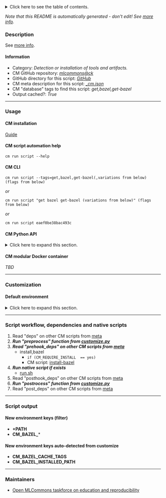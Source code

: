 <details>
<summary>Click here to see the table of contents.</summary>

* [Description](#description)
* [Information](#information)
* [Usage](#usage)
  * [ CM installation](#cm-installation)
  * [ CM script automation help](#cm-script-automation-help)
  * [ CM CLI](#cm-cli)
  * [ CM Python API](#cm-python-api)
  * [ CM modular Docker container](#cm-modular-docker-container)
* [Customization](#customization)
  * [ Default environment](#default-environment)
* [Script workflow, dependencies and native scripts](#script-workflow-dependencies-and-native-scripts)
* [Script output](#script-output)
* [New environment keys (filter)](#new-environment-keys-(filter))
* [New environment keys auto-detected from customize](#new-environment-keys-auto-detected-from-customize)
* [Maintainers](#maintainers)

</details>

*Note that this README is automatically generated - don't edit! See [more info](README-extra.md).*

### Description


See [more info](README-extra.md).

#### Information

* Category: *Detection or installation of tools and artifacts.*
* CM GitHub repository: *[mlcommons@ck](https://github.com/mlcommons/ck/tree/master/cm-mlops)*
* GitHub directory for this script: *[GitHub](https://github.com/mlcommons/ck/tree/master/cm-mlops/script/get-bazel)*
* CM meta description for this script: *[_cm.json](_cm.json)*
* CM "database" tags to find this script: *get,bazel,get-bazel*
* Output cached?: *True*
___
### Usage

#### CM installation
[Guide](https://github.com/mlcommons/ck/blob/master/docs/installation.md)

#### CM script automation help
```cm run script --help```

#### CM CLI
`cm run script --tags=get,bazel,get-bazel(,variations from below) (flags from below)`

*or*

`cm run script "get bazel get-bazel (variations from below)" (flags from below)`

*or*

`cm run script eaef0be38bac493c`

#### CM Python API

<details>
<summary>Click here to expand this section.</summary>

```python

import cmind

r = cmind.access({'action':'run'
                  'automation':'script',
                  'tags':'get,bazel,get-bazel'
                  'out':'con',
                  ...
                  (other input keys for this script)
                  ...
                 })

if r['return']>0:
    print (r['error'])

```

</details>

#### CM modular Docker container
*TBD*
___
### Customization

#### Default environment

<details>
<summary>Click here to expand this section.</summary>

These keys can be updated via --env.KEY=VALUE or "env" dictionary in @input.json or using script flags.


</details>

___
### Script workflow, dependencies and native scripts

  1. Read "deps" on other CM scripts from [meta](https://github.com/mlcommons/ck/tree/master/cm-mlops/script/get-bazel/_cm.json)
  1. ***Run "preprocess" function from [customize.py](https://github.com/mlcommons/ck/tree/master/cm-mlops/script/get-bazel/customize.py)***
  1. ***Read "prehook_deps" on other CM scripts from [meta](https://github.com/mlcommons/ck/tree/master/cm-mlops/script/get-bazel/_cm.json)***
     * install,bazel
       * `if (CM_REQUIRE_INSTALL  == yes)`
       - CM script: [install-bazel](https://github.com/mlcommons/ck/tree/master/cm-mlops/script/install-bazel)
  1. ***Run native script if exists***
     * [run.sh](https://github.com/mlcommons/ck/tree/master/cm-mlops/script/get-bazel/run.sh)
  1. Read "posthook_deps" on other CM scripts from [meta](https://github.com/mlcommons/ck/tree/master/cm-mlops/script/get-bazel/_cm.json)
  1. ***Run "postrocess" function from [customize.py](https://github.com/mlcommons/ck/tree/master/cm-mlops/script/get-bazel/customize.py)***
  1. Read "post_deps" on other CM scripts from [meta](https://github.com/mlcommons/ck/tree/master/cm-mlops/script/get-bazel/_cm.json)
___
### Script output
#### New environment keys (filter)

* **+PATH**
* **CM_BAZEL_***
#### New environment keys auto-detected from customize

* **CM_BAZEL_CACHE_TAGS**
* **CM_BAZEL_INSTALLED_PATH**
___
### Maintainers

* [Open MLCommons taskforce on education and reproducibility](https://github.com/mlcommons/ck/blob/master/docs/mlperf-education-workgroup.md)